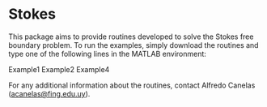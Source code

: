 # Stokes
This package aims to provide routines developed to solve the Stokes free boundary problem.
To run the examples, simply download the routines and type one of the following lines in the MATLAB environment:

Example1
Example2
Example4

For any additional information about the routines, contact Alfredo Canelas (acanelas@fing.edu.uy).
